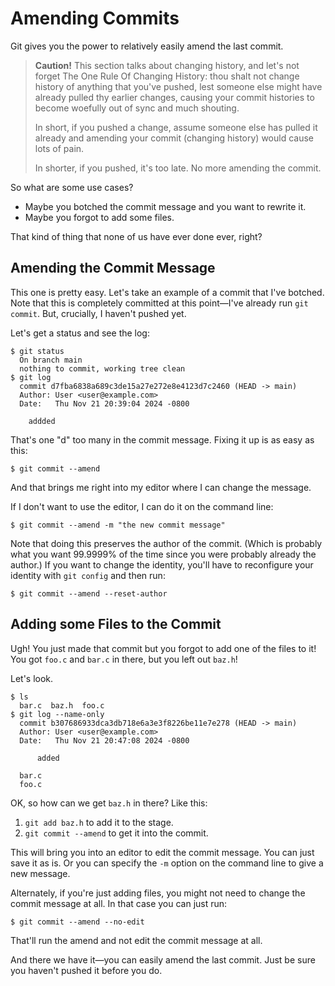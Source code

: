 # Amending Commits

Git gives you the power to relatively easily amend the last commit.

> **Caution!** This section talks about changing history, and let's not
> forget The One Rule Of Changing History: thou shalt not change history
> of anything that you've pushed, lest someone else might have already
> pulled thy earlier changes, causing your commit histories to become
> woefully out of sync and much shouting.
>
> In short, if you pushed a change, assume someone else has pulled it
> already and amending your commit (changing history) would cause lots
> of pain.
> 
> In shorter, if you pushed, it's too late. No more amending the commit.

So what are some use cases?

* Maybe you botched the commit message and you want to rewrite it.
* Maybe you forgot to add some files.

That kind of thing that none of us have ever done ever, right?

## Amending the Commit Message

This one is pretty easy. Let's take an example of a commit that I've
botched. Note that this is completely committed at this point—I've
already run `git commit`. But, crucially, I haven't pushed yet.

Let's get a status and see the log:

``` {.default}
$ git status
  On branch main
  nothing to commit, working tree clean
$ git log
  commit d7fba6838a689c3de15a27e272e8e4123d7c2460 (HEAD -> main)
  Author: User <user@example.com>
  Date:   Thu Nov 21 20:39:04 2024 -0800

    addded
```

That's one "d" too many in the commit message. Fixing it up is as easy
as this:

``` {.default}
$ git commit --amend
```

And that brings me right into my editor where I can change the message.

If I don't want to use the editor, I can do it on the command line:

``` {.default}
$ git commit --amend -m "the new commit message"
```

Note that doing this preserves the author of the commit. (Which is
probably what you want 99.9999% of the time since you were probably
already the author.) If you want to change the identity, you'll have to
reconfigure your identity with `git config` and then run:

``` {.default}
$ git commit --amend --reset-author
```

## Adding some Files to the Commit

Ugh! You just made that commit but you forgot to add one of the files to
it! You got `foo.c` and `bar.c` in there, but you left out `baz.h`!

Let's look.

``` {.default}
$ ls
  bar.c  baz.h  foo.c
$ git log --name-only
  commit b307686933dca3db718e6a3e3f8226be11e7e278 (HEAD -> main)
  Author: User <user@example.com>
  Date:   Thu Nov 21 20:47:08 2024 -0800

      added

  bar.c
  foo.c
```

OK, so how can we get `baz.h` in there? Like this:

1. `git add baz.h` to add it to the stage.
2. `git commit --amend` to get it into the commit.

This will bring you into an editor to edit the commit message. You can
just save it as is. Or you can specify the `-m` option on the command
line to give a new message.

Alternately, if you're just adding files, you might not need to change
the commit message at all. In that case you can just run:

``` {.default}
$ git commit --amend --no-edit
```

That'll run the amend and not edit the commit message at all.

And there we have it—you can easily amend the last commit. Just be sure
you haven't pushed it before you do.

